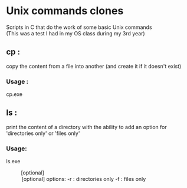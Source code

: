 # Unix commands clones
Scripts in C that do the work of some basic Unix commands <br />
(This was a test I had in my OS class during my 3rd year)

## cp :
copy the content from a file into another (and create it if it doesn't exist)
### Usage :
cp.exe <source> <destination>
## ls : 
print the content of a directory with the ability to add an option for 'directories only' or 'files only' 
### Usage: 
ls.exe <dir>[optional] <option>[optional]
### options:
- __-r__ : directories only
- __-f__ : files only

